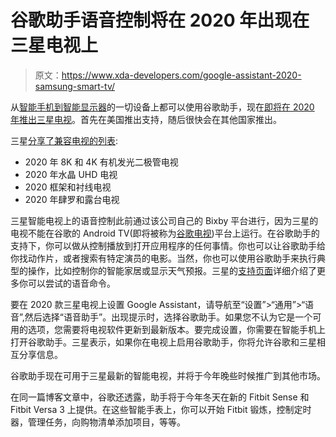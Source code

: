 # 谷歌助手语音控制将在 2020 年出现在三星电视上

> 原文：<https://www.xda-developers.com/google-assistant-2020-samsung-smart-tv/>

从[智能手机到智能显示器](https://www.xda-developers.com/google-assistant-now-supports-shortcuts-for-third-party-apps-and-new-features-on-smart-displays/)的一切设备上都可以使用谷歌助手，现在[即将在 2020 年推出三星电视](https://www.blog.google/products/assistant/smart-clocks-tvs-new-ways-get-help-google/)。首先在美国推出支持，随后很快会在其他国家推出。

三星[分享了兼容电视的列表](https://shop-links.co/1723575628598148003):

*   2020 年 8K 和 4K 有机发光二极管电视
*   2020 年水晶 UHD 电视
*   2020 框架和衬线电视
*   2020 年肆罗和露台电视

三星智能电视上的语音控制此前通过该公司自己的 Bixby 平台进行，因为三星的电视不能在谷歌的 Android TV(即将被称为[谷歌电视](https://www.xda-developers.com/new-google-tv-interface-replace-android-tv-ui/))平台上运行。在谷歌助手的支持下，你可以做从控制播放到打开应用程序的任何事情。你也可以让谷歌助手给你找动作片，或者搜索有特定演员的电影。当然，你也可以使用谷歌助手来执行典型的操作，比如控制你的智能家居或显示天气预报。三星的[支持页面](https://shop-links.co/1723575596889993660)详细介绍了更多你可以尝试的语音命令。

要在 2020 款三星电视上设置 Google Assistant，请导航至“设置”>“通用”>“语音”,然后选择“语音助手”。出现提示时，选择谷歌助手。如果您不认为它是一个可用的选项，您需要将电视软件更新到最新版本。要完成设置，你需要在智能手机上打开谷歌助手。三星表示，如果你在电视上启用谷歌助手，你将允许谷歌和三星相互分享信息。

谷歌助手现在可用于三星最新的智能电视，并将于今年晚些时候推广到其他市场。

在同一篇博客文章中，谷歌还透露，助手将于今年冬天在新的 Fitbit Sense 和 Fitbit Versa 3 上提供。在这些智能手表上，你可以开始 Fitbit 锻炼，控制定时器，管理任务，向购物清单添加项目，等等。